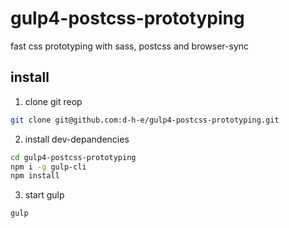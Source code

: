 # gulp4-postcss-prototyping
fast css prototyping with sass, postcss and browser-sync

## install

1. clone git reop

```sh
git clone git@github.com:d-h-e/gulp4-postcss-prototyping.git
```

2. install dev-depandencies

```sh
cd gulp4-postcss-prototyping
npm i -g gulp-cli
npm install
```

3. start gulp

```sh
gulp
```
